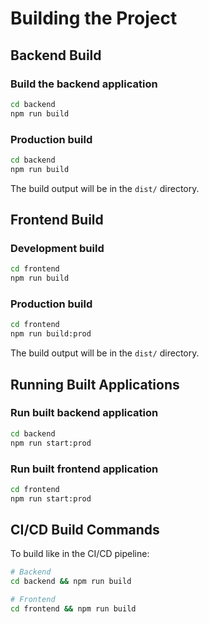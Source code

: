 # Building the Project

## Backend Build

### Build the backend application
```bash
cd backend
npm run build
```

### Production build
```bash
cd backend
npm run build
```

The build output will be in the `dist/` directory.

## Frontend Build

### Development build
```bash
cd frontend
npm run build
```

### Production build
```bash
cd frontend
npm run build:prod
```

The build output will be in the `dist/` directory.

## Running Built Applications

### Run built backend application
```bash
cd backend
npm run start:prod
```

### Run built frontend application
```bash
cd frontend
npm run start:prod
```

## CI/CD Build Commands

To build like in the CI/CD pipeline:
```bash
# Backend
cd backend && npm run build

# Frontend
cd frontend && npm run build
```